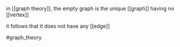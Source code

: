 in [[graph theory]], the empty graph is the unique [[graph]] having no [[vertex]]

it follows that it does not have any [[edge]]

#graph_theory 